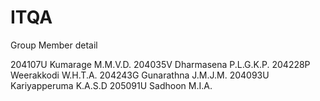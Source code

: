 # ITQA

Group Member detail

204107U   Kumarage M.M.V.D.
204035V   Dharmasena P.L.G.K.P.
204228P   Weerakkodi W.H.T.A.
204243G   Gunarathna J.M.J.M.
204093U   Kariyapperuma K.A.S.D
205091U   Sadhoon M.I.A.
